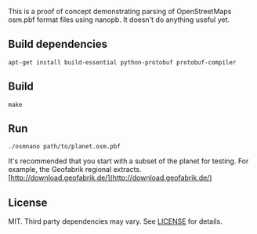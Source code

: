 This is a proof of concept demonstrating parsing of OpenStreetMaps osm.pbf
format files using nanopb. It doesn't do anything useful yet.

Build dependencies
---

    apt-get install build-essential python-protobuf protobuf-compiler


Build
---

    make


Run
---

    ./osmnano path/to/planet.osm.pbf

It's recommended that you start with a subset of the planet for testing. For
example, the Geofabrik regional extracts.  
[http://download.geofabrik.de/](http://download.geofabrik.de/)

License
---
MIT. Third party dependencies may vary. See [LICENSE](../blob/master/LICENSE)
for details.

